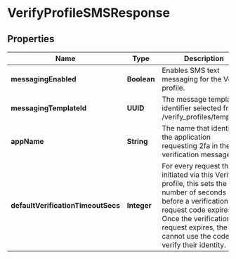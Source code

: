 

# VerifyProfileSMSResponse


## Properties

| Name | Type | Description | Notes |
|------------ | ------------- | ------------- | -------------|
|**messagingEnabled** | **Boolean** | Enables SMS text messaging for the Verify profile. |  [optional] |
|**messagingTemplateId** | **UUID** | The message template identifier selected from /verify_profiles/templates |  [optional] |
|**appName** | **String** | The name that identifies the application requesting 2fa in the verification message. |  [optional] |
|**defaultVerificationTimeoutSecs** | **Integer** | For every request that is initiated via this Verify profile, this sets the number of seconds before a verification request code expires. Once the verification request expires, the user cannot use the code to verify their identity. |  [optional] |



